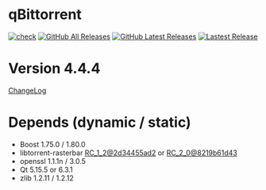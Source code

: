 # qBittorrent
[![check](https://github.com/brvphoenix/auto-build/workflows/CI/badge.svg?branch=master)](https://github.com/brvphoenix/auto-build/actions)
[![GitHub All Releases](https://img.shields.io/github/downloads/brvphoenix/auto-build/total)](https://github.com/brvphoenix/auto-build/releases)
[![GitHub Latest Releases](https://img.shields.io/github/downloads-pre/brvphoenix/auto-build/latest/total)](https://github.com/brvphoenix/auto-build/releases)
[![Lastest Release](https://img.shields.io/github/release/brvphoenix/auto-build.svg?style=flat)](https://github.com/brvphoenix/auto-build/releases)

# Version 4.4.4
[ChangeLog](https://github.com/qbittorrent/qBittorrent/blob/v4_4_x/Changelog)

# Depends (dynamic / static)
* Boost 1.75.0 / 1.80.0
* libtorrent-rasterbar [RC_1_2@2d34455ad2](https://github.com/arvidn/libtorrent/commits/RC_1_2?before=2d34455ad2b828d3da23634f7de93fafded5442d+35&branch=RC_1_2) or [RC_2_0@8219b61d43](https://github.com/arvidn/libtorrent/commits/RC_2_0?before=8219b61d43a00f16580110ed33d14e40a5001812+35&branch=RC_2_0)
* openssl 1.1.1n / 3.0.5
* Qt 5.15.5 or 6.3.1
* zlib 1.2.11 / 1.2.12

